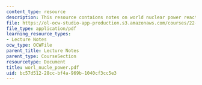```yaml
---
content_type: resource
description: This resource contaions notes on world nuclear power reacter status.
file: https://ol-ocw-studio-app-production.s3.amazonaws.com/courses/22-314j-structural-mechanics-in-nuclear-power-technology-fall-2006/bc57d51228ccbf4a969b1040cf3cc5e3_worl_nucle_power.pdf
file_type: application/pdf
learning_resource_types:
- Lecture Notes
ocw_type: OCWFile
parent_title: Lecture Notes
parent_type: CourseSection
resourcetype: Document
title: worl_nucle_power.pdf
uid: bc57d512-28cc-bf4a-969b-1040cf3cc5e3
---
```

